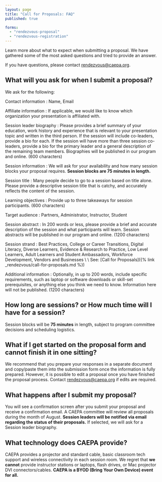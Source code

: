 ```yaml
---
layout: page
title: "Call for Proposals: FAQ"
published: true

forms:
  - "rendezvous-proposal"
  - "rendezvous-registration"
---
```


Learn more about what to expect when submitting a proposal. We have gathered some of the most asked questions and tried to provide an answer.

If you have questions, please contact <rendezvous@caepa.org>.

## What will you ask for when I submit a proposal?

We ask for the following:

Contact information
: Name, Email

Affiliate information
: If applicable, we would like to know which organization your presentation is affiliated with.

Session leader biography
: Please provides a brief summary of your education, work history and experience that is relevant to your presentation topic and written in the third person. If the session will include co-leaders, provide a bio for each. If the session will have more than three session co-leaders, provide a bio for the primary leader and a general description of the remaining team members. Biographies will be published in our program and online. (600 characters)

Session information
: We will ask for your availability and how many session blocks your proposal requires. **Session blocks are 75 minutes in length.**

Session title
: Many people decide to go to a session based on title alone. Please provide a descriptive session title that is catchy, and accurately reflects the content of the session.

Learning objectives
: Provide up to three takeaways for session participants. (600 characters)

Target audience
: Partners, Administrator, Instructor, Student

Session abstract
: In 200 words or less, please provide a brief and accurate description of the session and what participants will learn. Session abstracts will be published in our program and online. (1200 characters)

Session strand
: Best Practices, College or Career Transitions, Digital Literacy, Diverse Learners, Evidence & Research to Practice, Low Level Learners, Adult Learners and Student Ambassadors, Workforce Development, Vendors and Businesses
\\
\\
See: [Call for Proposals]({% link _rendezvous/call-for-proposals.md %})

Additional information
: Optionally, in up to 200 words, include specific requirements, such as laptop or software downloads or skill-set prerequisites, or anything else you think we need to know. Information here will not be published. (1200 characters)

## How long are sessions? or How much time will I have for a session?

Session blocks will be **75 minutes** in length, subject to program committee decisions and scheduling logistics.

## What if I get started on the proposal form and cannot finish it in one sitting?

We recommend that you prepare your responses in a separate document and copy/paste them into the submission form once the information is fully prepared. However, it is possible to edit a proposal once you have finished the proposal process. Contact <rendezvous@caepa.org> if edits are required.

## What happens after I submit my proposal?

You will see a confirmation screen after you submit your proposal and receive a confirmation email. A CAEPA committee will review all proposals during the month of August. **Session leaders will be notified via email regarding the status of their proposals.** If selected, we will ask for a Session leader biography.

## What technology does CAEPA provide?

CAEPA provides a projector and standard cable, basic classroom tech support and wireless connectivity in each session room. We regret that **we cannot** provide instructor stations or laptops, flash drives, or Mac projector DVI connectors/cables. **CAEPA is a BYOD (Bring Your Own Device) event for all.**
